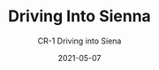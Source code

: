 ---
image_primary: "img/Driving+Into+Siena.jpg"
image_secondary: "img/CR+Driving+Into+Siena+Interior.jpg"
subtitle: "CR-1  Driving into Siena"
tags: 
  - "Wall Coverings"
title: "Driving Into Sienna"
href: "http://www.areaenvironments.com/order/cr-driving-into-siena"
designer: "Carlos Ramirez"
category: "Wall Coverings"
manufacturer: "Area Environments"
slug: "/manufacturers/area-environments/wall-coverings/carlos-ramirez-driving-into-sienna"
date: "2021-05-07"
---